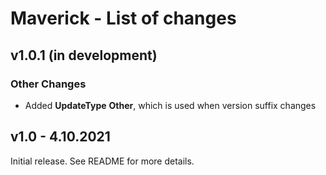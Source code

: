# Maverick - List of changes

## v1.0.1 (in development)
### Other Changes
- Added **UpdateType** **Other**, which is used when version suffix changes

## v1.0 - 4.10.2021
Initial release. See README for more details.